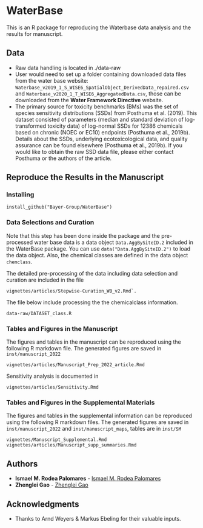 # WaterBase


This is an R package for reproducing the Waterbase data analysis and the results for manuscript.

## Data

- Raw data handling is located in ./data-raw
- User would need to set up a folder containing downloaded data files from the water base website:  `Waterbase_v2019_1_S_WISE6_SpatialObject_DerivedData_repaired.csv` and `Waterbase_v2020_1_T_WISE6_AggregatedData.csv`, those can be downloaded from the **Water Framework Directive** website.
- The primary source for toxicity benchmarks (BMs) was the set of species sensitivity distributions (SSDs) from Posthuma et al. (2019). This dataset consisted of parameters (median and standard deviation of log-transformed toxicity data) of log-normal SSDs for 12386 chemicals based on chronic (NOEC or EC10) endpoints (Posthuma et al., 2019b). Details about the SSDs, underlying ecotoxicological data, and quality assurance can be found elsewhere (Posthuma et al., 2019b). If you would like to obtain the raw SSD data file, please either contact Posthuma or the authors of the article. 


## Reproduce the Results in the Manuscript

### Installing


```
install_github("Bayer-Group/WaterBase")
```

### Data Selections and Curation

Note that this step has been done inside the package and the pre-processed water base data is a data object `Data.AggBySiteID.2` included in the WaterBase package. You can use `data("Data.AggBySiteID.2")` to load the data object. Also, the chemical classes are defined in the data object `chemclass`.

The detailed pre-processing of the data including data selection and curation are included in the file 

```
vignettes/articles/Stepwise-Curation_WB_v2.Rmd`. 
```

The file below include processing the the chemicalclass information.

```
data-raw/DATASET_class.R
```


### Tables and Figures in the Manuscript

The figures and tables in the manuscript can be reproduced using the following R markdown file. The generated figures are saved in `inst/manuscript_2022`

```
vignettes/articles/Manuscript_Prep_2022_article.Rmd
```

Sensitivity analysis is documented in 

```
vignettes/articles/Sensitivity.Rmd
```

### Tables and Figures in the Supplemental Materials

The figures and tables in the supplemental information can be reproduced using the following R markdown files. The generated figures are saved in `inst/manuscript_2022` and `inst/manuscript_maps`, tables are in `inst/SM`

```
vignettes/Manuscript_Supplemental.Rmd
vignettes/articles/Manuscript_supp_summaries.Rmd
```

## Authors

* **Ismael M. Rodea Palomares** - [Ismael M. Rodea Palomares](mailto:ismaelm.rodeapalomares@bayer.com)
* **Zhenglei Gao** - [Zhenglei Gao](mailto:zhenglei.gao@bayer.com)


## Acknowledgments

* Thanks to Arnd Weyers & Markus Ebeling for their valuable inputs.



